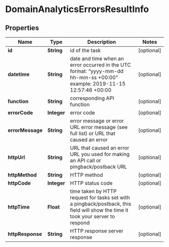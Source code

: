 

# DomainAnalyticsErrorsResultInfo


## Properties

| Name | Type | Description | Notes |
|------------ | ------------- | ------------- | -------------|
|**id** | **String** | id of the task |  [optional] |
|**datetime** | **String** | date and time when an error occurred in the UTC format: “yyyy-mm-dd hh-mm-ss +00:00” example: 2019-11-15 12:57:46 +00:00 |  [optional] |
|**function** | **String** | corresponding API function |  [optional] |
|**errorCode** | **Integer** | error code |  [optional] |
|**errorMessage** | **String** | error message or error URL error message (see full list) or URL that caused an error |  [optional] |
|**httpUrl** | **String** | URL that caused an error URL you used for making an API call or pingback/postback URL |  [optional] |
|**httpMethod** | **String** | HTTP method |  [optional] |
|**httpCode** | **Integer** | HTTP status code |  [optional] |
|**httpTime** | **Float** | time taken by HTTP request for tasks set with a pingback/postback, this field will show the time it took your server to respond |  [optional] |
|**httpResponse** | **String** | HTTP response server response |  [optional] |




